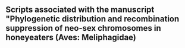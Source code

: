 ## Scripts associated with the manuscript "Phylogenetic distribution and recombination suppression of neo-sex chromosomes in honeyeaters (Aves: Meliphagidae)
